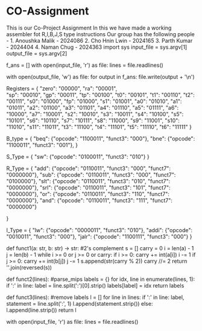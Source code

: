 # CO-Assignment
This is our Co-Project Assignment
In this we have made a working assembler fot R,I,B,J,S type instructions
Our group has the following people - 
    1. Anoushka Malik - 2024086
    2. Cho Hnin Lwin - 2024165
    3. Parth Kumar - 2024404
    4. Naman Chug - 2024363
import sys
input_file = sys.argv[1]
output_file = sys.argv[2]

f_ans = [] 
with open(input_file, 'r') as file:
    lines = file.readlines()

with open(output_file, 'w') as file:
    for output in f_ans:
        file.write(output + '\n')

Registers = {
    "zero": "00000",
    "ra": "00001",  
    "sp": "00010",
    "gp": "00011",
    "tp": "00100",
    "t0": "00101",
    "t1": "00110",
    "t2": "00111",
    "s0": "01000",
    "fp": "01000",
    "s1": "01001",
    "a0": "01010",
    "a1": "01011",
    "a2": "01100",
    "a3": "01101",
    "a4": "01110",
    "a5": "01111",
    "a6": "10000",
    "a7": "10001",
    "s2": "10010",
    "s3": "10011",
    "s4": "10100",
    "s5": "10101",
    "s6": "10110",
    "s7": "10111",
    "s8": "11000",
    "s9": "11001",
    "s10": "11010",
    "s11": "11011",
    "t3": "11100",
    "t4": "11101",
    "t5": "11110",
    "t6": "11111"
}

B_type = {
    "beq": {"opcode": "1100011", "funct3": "000"},
    "bne": {"opcode": "1100011", "funct3": "001"},
}

S_Type = {
        "sw": {"opcode": "0100011", "funct3": "010"}
}

R_Type = {
        "add": {"opcode": "0110011", "funct3": "000", "funct7": "0000000"},
        "sub": {"opcode": "0110011", "funct3": "000", "funct7": "0100000"},
        "slt": {"opcode": "0110011", "funct3": "010", "funct7": "0000000"},
        "srl": {"opcode": "0110011", "funct3": "101", "funct7": "0000000"},
        "or": {"opcode": "0110011", "funct3": "110", "funct7": "0000000"},
        "and": {"opcode": "0110011", "funct3": "111", "funct7": "0000000"}

}

I_Type = {
        "lw": {"opcode": "0000011", "funct3": "010"},
        "addi": {"opcode": "0010011", "funct3": "000"},
        "jalr": {"opcode": "1100111", "funct3": "000"}
}

def funct1(a: str, b: str) -> str: #2's complement
    s = []
    carry = 0
    i = len(a) - 1
    j = len(b) - 1
    while i >= 0 or j >= 0 or carry:
        if i >= 0:
            carry += int(a[i])
            i -= 1
        if j >= 0:
            carry += int(b[j])
            j -= 1
        s.append(str(carry % 2))
        carry //= 2
    return ''.join(reversed(s))


def funct2(lines): #parse_mips
    labels = {}
    for idx, line in enumerate(lines, 1):
        if ':' in line:
            label = line.split(':')[0].strip()
            labels[label] = idx
    return labels


def funct3(lines): #remove labels
    l = []
    for line in lines:
        if ':' in line:
            label, statement = line.split(':', 1)
            l.append(statement.strip())
        else:
            l.append(line.strip())
    return l


with open(input_file, 'r') as file:
    lines = file.readlines()
